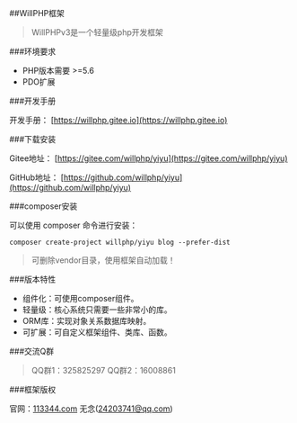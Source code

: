 ##WillPHP框架

>WillPHPv3是一个轻量级php开发框架

###环境要求

- PHP版本需要 >=5.6
- PDO扩展

###开发手册

开发手册： [https://willphp.gitee.io](https://willphp.gitee.io)

###下载安装

Gitee地址： [https://gitee.com/willphp/yiyu](https://gitee.com/willphp/yiyu)

GitHub地址： [https://github.com/willphp/yiyu](https://github.com/willphp/yiyu)

###composer安装

可以使用 composer 命令进行安装：

    composer create-project willphp/yiyu blog --prefer-dist

>可删除vendor目录，使用框架自动加载！

###版本特性

- 组件化：可使用composer组件。
- 轻量级：核心系统只需要一些非常小的库。
- ORM库：实现对象关系数据库映射。
- 可扩展：可自定义框架组件、类库、函数。

###交流Q群

>QQ群1：325825297 QQ群2：16008861

###框架版权

官网：[113344.com](http://www.113344.com) 无念(24203741@qq.com) 
